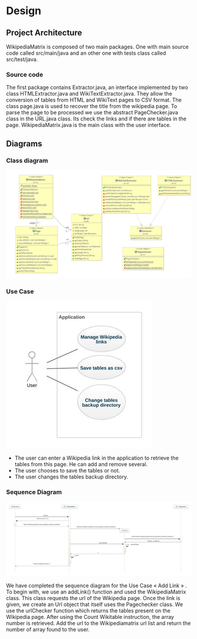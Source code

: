 Design
======


## Project Architecture

WikipediaMatrix is composed of two main packages. One with main source code called src/main/java and an other one with tests class called src/test/java.

### Source code

The first package contains Extractor.java, an interface implemented by two class HTMLExtractor.java and WikiTextExtractor.java. They allow the conversion of tables from HTML and WikiText pages to CSV format. The class page.java is used to recover the title from the wikipedia page. To parse the page to be processed we use the abstract PageChecker.java class in the URL.java class. Its check the links and if there are tables in the page. WikipediaMatrix.java is the main class with the user interface.

## Diagrams

### Class diagram

![](/media/Class_Diagram.png)

### Use Case

![](/media/Use_Case.jpg)
- The user can enter a Wikipedia link in the application to retrieve the tables from this page. He can add and remove several.
- The user chooses to save the tables or not.
- The user changes the tables backup directory.

### Sequence Diagram

![](/media/Sequence_Diagram.jpg)

We have completed the sequence diagram for the Use Case « Add Link » . To begin with, we use an addLink() function and used the WikipediaMatrix class. This class requests the url of the Wikipedia page. Once the link is given, we create an Url object that itself uses the Pagechecker class. We use the urlChecker function which returns the tables present on the Wikipedia page. After using the Count Wikitable instruction, the array number is retrieved. Add the url to the Wikipediamatrix url list and return the number of array found to the user.
